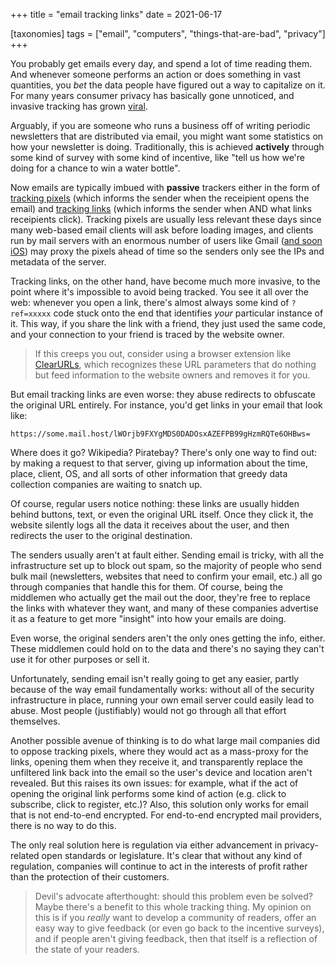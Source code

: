+++
title = "email tracking links"
date = 2021-06-17

[taxonomies]
tags = ["email", "computers", "things-that-are-bad", "privacy"]
+++

You probably get emails every day, and spend a lot of time reading them. And
whenever someone performs an action or does something in vast quantities, you
_bet_ the data people have figured out a way to capitalize on it. For many
years consumer privacy has basically gone unnoticed, and invasive tracking has
grown [viral][1].

Arguably, if you are someone who runs a business off of writing periodic
newsletters that are distributed via email, you might want some statistics on
how your newsletter is doing. Traditionally, this is achieved **actively**
through some kind of survey with some kind of incentive, like "tell us how
we're doing for a chance to win a water bottle".

Now emails are typically imbued with **passive** trackers either in the form of
[tracking pixels][3] (which informs the sender when the receipient opens the
email) and [tracking links][4] (which informs the sender when AND what links
receipients click). Tracking pixels are usually less relevant these days since
many web-based email clients will ask before loading images, and clients run by
mail servers with an enormous number of users like Gmail ([and soon iOS][5])
may proxy the pixels ahead of time so the senders only see the IPs and metadata
of the server.

Tracking links, on the other hand, have become much more invasive, to the point
where it's impossible to avoid being tracked. You see it all over the web:
whenever you open a link, there's almost always some kind of `?ref=xxxxx` code
stuck onto the end that identifies _your_ particular instance of it. This way,
if you share the link with a friend, they just used the same code, and your
connection to your friend is traced by the website owner.

> If this creeps you out, consider using a browser extension like
> [ClearURLs][6], which recognizes these URL parameters that do nothing but
> feed information to the website owners and removes it for you.

But email tracking links are even worse: they abuse redirects to obfuscate the
original URL entirely. For instance, you'd get links in your email that look
like:

```
https://some.mail.host/lWOrjb9FXYgMDS0DADOsxAZEFPB99gHzmRQTe6OHBws=
```

Where does it go? Wikipedia? Piratebay? There's only one way to find out: by
making a request to that server, giving up information about the time, place,
client, OS, and all sorts of other information that greedy data collection
companies are waiting to snatch up.

Of course, regular users notice nothing: these links are usually hidden behind
buttons, text, or even the original URL itself. Once they click it, the website
silently logs all the data it receives about the user, and then redirects the
user to the original destination.

The senders usually aren't at fault either. Sending email is tricky, with all
the infrastructure set up to block out spam, so the majority of people who send
bulk mail (newsletters, websites that need to confirm your email, etc.) all go
through companies that handle this for them. Of course, being the middlemen who
actually get the mail out the door, they're free to replace the links with
whatever they want, and many of these companies advertise it as a feature to
get more "insight" into how your emails are doing.

Even worse, the original senders aren't the only ones getting the info, either.
These middlemen could hold on to the data and there's no saying they can't use
it for other purposes or sell it.

Unfortunately, sending email isn't really going to get any easier, partly
because of the way email fundamentally works: without all of the security
infrastructure in place, running your own email server could easily lead to
abuse. Most people (justifiably) would not go through all that effort
themselves.

Another possible avenue of thinking is to do what large mail companies did to
oppose tracking pixels, where they would act as a mass-proxy for the links,
opening them when they receive it, and transparently replace the unfiltered
link back into the email so the user's device and location aren't revealed. But
this raises its own issues: for example, what if the act of opening the
original link performs some kind of action (e.g. click to subscribe, click to
register, etc.)? Also, this solution only works for email that is not
end-to-end encrypted. For end-to-end encrypted mail providers, there is no way
to do this.

The only real solution here is regulation via either advancement in
privacy-related open standards or legislature. It's clear that without any kind
of regulation, companies will continue to act in the interests of profit rather
than the protection of their customers.

> Devil's advocate afterthought: should this problem even be solved? Maybe
> there's a benefit to this whole tracking thing. My opinion on this is if you
> _really_ want to develop a community of readers, offer an easy way to give
> feedback (or even go back to the incentive surveys), and if people aren't
> giving feedback, then that itself is a reflection of the state of your
> readers.

[1]: https://www.wired.com/story/how-email-open-tracking-quietly-took-over-the-web/
[3]: https://en.wikipedia.org/wiki/Web_beacon
[4]: https://en.wikipedia.org/wiki/Click_tracking
[5]: https://www.apple.com/newsroom/2021/06/apple-advances-its-privacy-leadership-with-ios-15-ipados-15-macos-monterey-and-watchos-8
[6]: https://gitlab.com/KevinRoebert/ClearUrls
